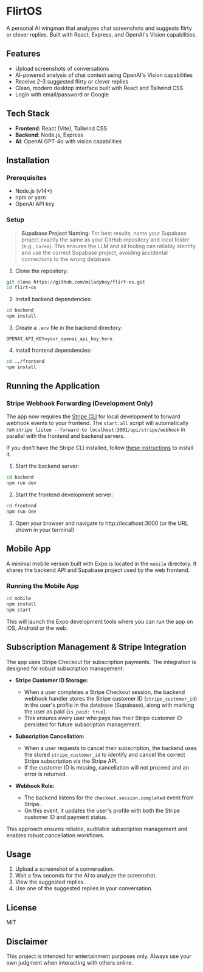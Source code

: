# FlirtOS

A personal AI wingman that analyzes chat screenshots and suggests flirty or clever replies. Built with React, Express, and OpenAI's Vision capabilities.

## Features

- Upload screenshots of conversations
- AI-powered analysis of chat context using OpenAI's Vision capabilities
- Receive 2-3 suggested flirty or clever replies
- Clean, modern desktop interface built with React and Tailwind CSS
- Login with email/password or Google

## Tech Stack

- **Frontend**: React (Vite), Tailwind CSS
- **Backend**: Node.js, Express
- **AI**: OpenAI GPT-4o with vision capabilities

## Installation

### Prerequisites

- Node.js (v14+)
- npm or yarn
- OpenAI API key

### Setup

> **Supabase Project Naming**: For best results, name your Supabase project exactly the same as your GitHub repository and local folder (e.g., `harem`). This ensures the LLM and all tooling can reliably identify and use the correct Supabase project, avoiding accidental connections to the wrong database.

1. Clone the repository:

```bash
git clone https://github.com/miladyboy/flirt-os.git
cd flirt-os
```

2. Install backend dependencies:

```bash
cd backend
npm install
```

3. Create a `.env` file in the backend directory:

```
OPENAI_API_KEY=your_openai_api_key_here
```

4. Install frontend dependencies:

```bash
cd ../frontend
npm install
```

## Running the Application

### Stripe Webhook Forwarding (Development Only)

The app now requires the [Stripe CLI](https://stripe.com/docs/stripe-cli) for local development to forward webhook events to your frontend. The `start:all` script will automatically run `stripe listen --forward-to localhost:3001/api/stripe/webhook` in parallel with the frontend and backend servers.

If you don't have the Stripe CLI installed, follow [these instructions](https://stripe.com/docs/stripe-cli#install) to install it.

1. Start the backend server:

```bash
cd backend
npm run dev
```

2. Start the frontend development server:

```bash
cd frontend
npm run dev
```

3. Open your browser and navigate to http://localhost:3000 (or the URL shown in your terminal)

## Mobile App

A minimal mobile version built with Expo is located in the `mobile` directory. It shares the backend API and Supabase project used by the web frontend.

### Running the Mobile App

```bash
cd mobile
npm install
npm start
```

This will launch the Expo development tools where you can run the app on iOS, Android or the web.

## Subscription Management & Stripe Integration

The app uses Stripe Checkout for subscription payments. The integration is designed for robust subscription management:

- **Stripe Customer ID Storage:**
  - When a user completes a Stripe Checkout session, the backend webhook handler stores the Stripe customer ID (`stripe_customer_id`) in the user's profile in the database (Supabase), along with marking the user as paid (`is_paid: true`).
  - This ensures every user who pays has their Stripe customer ID persisted for future subscription management.

- **Subscription Cancellation:**
  - When a user requests to cancel their subscription, the backend uses the stored `stripe_customer_id` to identify and cancel the correct Stripe subscription via the Stripe API.
  - If the customer ID is missing, cancellation will not proceed and an error is returned.

- **Webhook Role:**
  - The backend listens for the `checkout.session.completed` event from Stripe.
  - On this event, it updates the user's profile with both the Stripe customer ID and payment status.

This approach ensures reliable, auditable subscription management and enables robust cancellation workflows.

## Usage

1. Upload a screenshot of a conversation.
2. Wait a few seconds for the AI to analyze the screenshot.
3. View the suggested replies.
4. Use one of the suggested replies in your conversation.

## License

MIT

## Disclaimer

This project is intended for entertainment purposes only. Always use your own judgment when interacting with others online. 